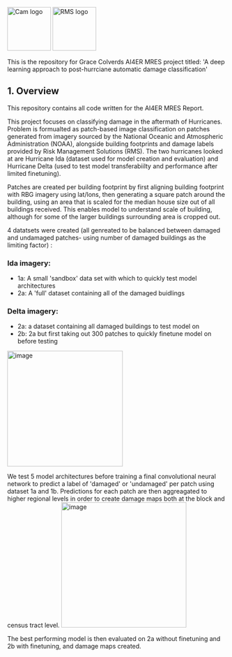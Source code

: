 <img width="100" alt="Cam logo" src= https://seeklogo.com/images/U/university-of-cambridge-logo-E6ED593FBF-seeklogo.com.png >          <img width="100" alt="RMS logo" src=https://www.burstorm.com/wp-content/uploads/RMS-logo-final.png>    

This is the repository for Grace Colverds AI4ER MRES project titled: 'A deep learning approach to post-hurrciane automatic damage classification'

## 1. Overview

This repository contains all code written for the AI4ER MRES Report.

This project focuses on classifying damage in the aftermath of Hurricanes. Problem is formualted as patch-based image classification on patches generated from imagery sourced by the National Oceanic and Atmospheric Administration (NOAA), alongside building footprints and damage labels provided by Risk Management Solutions (RMS). The two hurricanes looked at are Hurricane Ida (dataset used for model creation and evaluation) and Hurricane Delta (used to test model transferabiilty and performance after limited finetuning).

Patches are created per building footprint by first aligning building footprint with RBG imagery using lat/lons, then generating a square patch around the building, using an area that is scaled for the median house size out of all buildings received. This enables model to understand scale of building, although for some of the larger buildings surrounding area is cropped out. 

4 datatsets were created (all genreated to be balanced between damaged and undamaged patches- using number of damaged buildings as the limiting factor) : 
### Ida imagery: 
- 1a: A small 'sandbox' data set with which to quickly test model architectures 
- 2a: A 'full' dataset containing all of the damaged buidlings
### Delta imagery:
- 2a: a dataset containing all damaged buildings to test model on
- 2b: 2a but first taking out 300 patches to quickly finetune model on before testing 

<img width="265" alt="image" src="https://user-images.githubusercontent.com/91670329/177331849-129668d8-39d0-4349-bd79-0988f0334359.png">



We test 5 model architectures before training a final convolutional neural network to predict a label of 'damaged' or 'undamaged' per patch using dataset 1a and 1b. Predictions for each patch are then aggreagated to higher regional levels in order to create damage maps both at the block and census tract level. 
<img width="287" alt="image" src="https://user-images.githubusercontent.com/91670329/177331946-7dd2de4f-fc30-4498-a93e-895746bf0257.png">


The best performing model is then evaluated on 2a without finetuning and 2b with finetuning, and damage maps created. 


